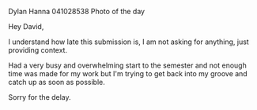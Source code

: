 Dylan Hanna 041028538 Photo of the day

Hey David,

I understand how late this submission is, I am not asking for anything, just providing context.

Had a very busy and overwhelming start to the semester and not enough time was made for my work but I'm trying to get back into my groove and catch up as soon as possible.

Sorry for the delay.